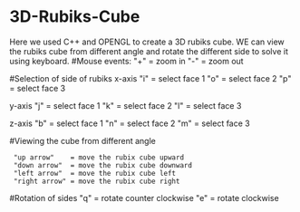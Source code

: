 # 3D-Rubiks-Cube
Here we used C++ and OPENGL to create a 3D rubiks cube. WE can view the rubiks cube from different angle and rotate the different side to solve it using keyboard.
#Mouse events:
"+" = zoom in
"-" = zoom out

#Selection of side of rubiks
 x-axis
      "i" = select face 1 
      "o" = select face 2
      "p" = select face 3
      
   y-axis
      "j" = select face 1 
      "k" = select face 2
      "l" = select face 3
      
   z-axis
      "b" = select face 1 
      "n" = select face 2
      "m" = select face 3
 
 #Viewing the cube from different angle

     "up arrow"    = move the rubix cube upward
     "down arrow"  = move the rubix cube downward
     "left arrow"  = move the rubix cube left
     "right arrow" = move the rubix cube right
     
#Rotation of sides
 "q" = rotate counter clockwise
 "e" = rotate clockwise
